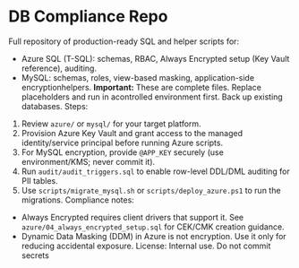 # DB Compliance Repo
Full repository of production-ready SQL and helper scripts for:
- Azure SQL (T-SQL): schemas, RBAC, Always Encrypted setup (Key Vault reference), auditing.
- MySQL: schemas, roles, view-based masking, application-side encryptionhelpers.
**Important:** These are complete files. Replace placeholders and run in acontrolled environment first. Back up existing databases.
Steps:
1. Review `azure/` or `mysql/` for your target platform.
2. Provision Azure Key Vault and grant access to the managed identity/service principal before running Azure scripts.
3. For MySQL encryption, provide `@APP_KEY` securely (use environment/KMS; never commit it).
4. Run `audit/audit_triggers.sql` to enable row-level DDL/DML auditing for PII tables.
5. Use `scripts/migrate_mysql.sh` or `scripts/deploy_azure.ps1` to run the migrations.
Compliance notes:
- Always Encrypted requires client drivers that support it. See `azure/04_always_encrypted_setup.sql` for CEK/CMK creation guidance.
- Dynamic Data Masking (DDM) in Azure is not encryption. Use it only for reducing accidental exposure.
License: Internal use. Do not commit secrets
